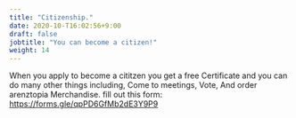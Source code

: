 ```yaml
---
title: "Citizenship."
date: 2020-10-T16:02:56+9:00
draft: false
jobtitle: "You can become a citizen!"
weight: 14
---
```


When you apply to become a cititzen you get a free Certificate and you can do many other things including, Come to meetings, Vote, And order arenztopia Merchandise. fill out this form:
https://forms.gle/qpPD6GfMb2dE3Y9P9
